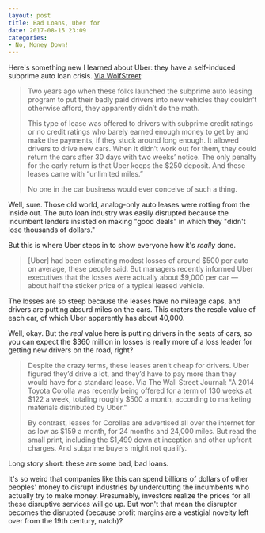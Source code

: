 ```yaml
---
layout: post
title: Bad Loans, Uber for
date: 2017-08-15 23:09
categories: 
- No, Money Down!
---
```


Here's something new I learned about Uber: they have a self-induced subprime auto loan crisis. [Via WolfStreet](http://wolfstreet.com/2017/08/09/uber-gets-run-over-by-its-own-subprime-auto-leases/):

> Two years ago when these folks launched the subprime auto leasing program to put their badly paid drivers into new vehicles they couldn’t otherwise afford, they apparently didn’t do the math.
> 
> This type of lease was offered to drivers with subprime credit ratings or no credit ratings who barely earned enough money to get by and make the payments, if they stuck around long enough. It allowed drivers to drive new cars. When it didn’t work out for them, they could return the cars after 30 days with two weeks’ notice. The only penalty for the early return is that Uber keeps the $250 deposit. And these leases came with “unlimited miles.”
> 
> No one in the car business would ever conceive of such a thing.

​Well, sure. Those old world, analog-only auto leases were rotting from the inside out. The auto loan industry was easily disrupted because the incumbent lenders insisted on making "good deals" in which they "didn't lose thousands of dollars."

But this is where Uber steps in to show everyone how it's *really* done.

> [Uber] had been estimating modest losses of around $500 per auto on average, these people said. But managers recently informed Uber executives that the losses were actually about $9,000 per car — about half the sticker price of a typical leased vehicle.

The losses are so steep because the leases have no mileage caps, and drivers are putting absurd miles on the cars. This craters the resale value of each car, of which Uber apparently has about 40,000.

Well, okay. But the *real* value here is putting drivers in the seats of cars, so you can expect the $360 million in losses is really more of a loss leader for getting new drivers on the road, right? 

> Despite the crazy terms, these leases aren’t cheap for drivers. Uber figured they’d drive a lot, and they’d have to pay more than they would have for a standard lease. Via The Wall Street Journal: "A 2014 Toyota Corolla was recently being offered for a term of 130 weeks at $122 a week, totaling roughly $500 a month, according to marketing materials distributed by Uber."
> 
> By contrast, leases for Corollas are advertised all over the internet for as low as $159 a month, for 24 months and 24,000 miles. But read the small print, including the $1,499 down at inception and other upfront charges. And subprime buyers might not qualify.

Long story short: these are some bad, bad loans.

It's so weird that companies like this can spend billions of dollars of other peoples' money to disrupt industries by undercutting the incumbents who actually try to make money. Presumably, investors realize the prices for all these disruptive services will go up. But won't that mean the disruptor becomes the disrupted (because profit margins are a vestigial novelty left over from the 19th century, natch)?
